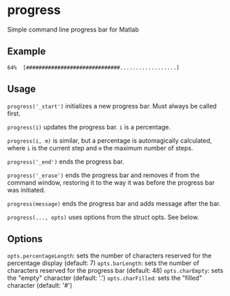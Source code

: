 # progress

Simple command line progress bar for Matlab

## Example

`64%  [##############################..................]`

## Usage

`progress('_start')` initializes a new progress bar. Must always be called first.

`progress(i)` updates the progress bar. `i` is a percentage.

`progress(i, m)` is similar, but a percentage is automagically calculated, where `i` is the current step and `m` the maximum number of steps.

`progress('_end')` ends the progress bar.

`progress('_erase')` ends the progress bar and removes if from the command window, restoring it to the way it was before the progress bar was initiated.

`progress(message)` ends the progress bar and adds message after the bar.

`progress(..., opts)` uses options from the struct opts. See below.

## Options
`opts.percentageLength`: sets the number of characters reserved for the percentage display (default: 7)
`opts.barLength`: sets the number of characters reserved for the progress bar (default: 48)
`opts.charEmpty`: sets the "empty" character (default: '.')
`opts.charFilled`: sets the "filled" character (default: '#')